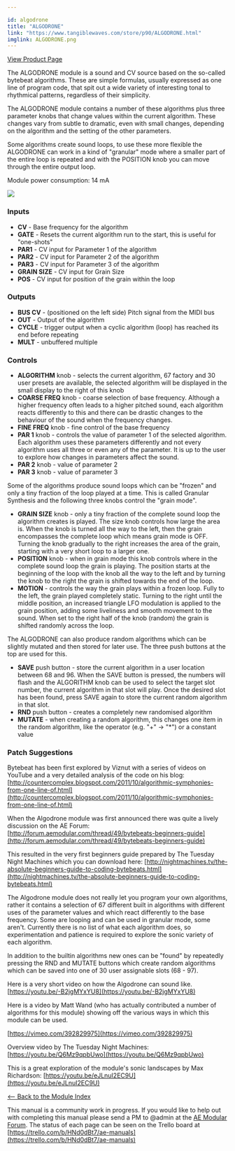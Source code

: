 ```yaml
---

id: algodrone
title: "ALGODRONE"
link: "https://www.tangiblewaves.com/store/p90/ALGODRONE.html"
imglink: ALGODRONE.png
---
```



[View Product Page](https://www.tangiblewaves.com/store/p90/ALGODRONE.html)

The ALGODRONE module is a sound and CV source based on the so-called bytebeat algorithms. These are simple formulas, usually expressed as one line of program code, that spit out a wide variety of interesting tonal to rhythmical patterns, regardless of their simplicity.

The ALGODRONE module contains a number of these algorithms plus three parameter knobs that change values within the current algorithm. These changes vary from subtle to dramatic, even with small changes, depending on the algorithm and the setting of the other parameters.

Some algorithms create sound loops, to use these more flexible the ALGODRONE can work in a kind of "granular" mode where a smaller part of the entire loop is repeated and with the POSITION knob you can move through the entire output loop.

Module power consumption: 14 mA

[![](/images/th00---ALGODRONE.png.jpg)](https://wiki.aemodular.com/uploads/AeManual/ALGODRONE/ALGODRONE.png "ALGODRONE")

### Inputs

*   **CV** - Base frequency for the algorithm
*   **GATE** - Resets the current algorithm run to the start, this is useful for "one-shots"
*   **PAR1** - CV input for Parameter 1 of the algorithm
*   **PAR2** - CV input for Parameter 2 of the algorithm
*   **PAR3** - CV input for Parameter 3 of the algorithm
*   **GRAIN SIZE** - CV input for Grain Size
*   **POS** - CV input for position of the grain within the loop

### Outputs

*   **BUS CV** - (positioned on the left side) Pitch signal from the MIDI bus
*   **OUT** - Output of the algorithm
*   **CYCLE** - trigger output when a cyclic algorithm (loop) has reached its end before repeating
*   **MULT** - unbuffered multiple

### Controls

*   **ALGORITHM** knob - selects the current algorithm, 67 factory and 30 user presets are available, the selected algorithm will be displayed in the small display to the right of this knob
*   **COARSE FREQ** knob - coarse selection of base frequency. Although a higher frequency often leads to a higher pitched sound, each algorithm reacts differently to this and there can be drastic changes to the behaviour of the sound when the frequency changes.
*   **FINE FREQ** knob - fine control of the base frequency
*   **PAR 1** knob - controls the value of parameter 1 of the selected algorithm. Each algorithm uses these parameters differently and not every algorithm uses all three or even any of the parameter. It is up to the user to explore how changes in parameters affect the sound.
*   **PAR 2** knob - value of parameter 2
*   **PAR 3** knob - value of parameter 3

Some of the algorithms produce sound loops which can be "frozen" and only a tiny fraction of the loop played at a time. This is called Granular Synthesis and the following three knobs control the "grain mode".

*   **GRAIN SIZE** knob - only a tiny fraction of the complete sound loop the algorithm creates is played. The size knob controls how large the area is. When the knob is turned all the way to the left, then the grain encompasses the complete loop which means grain mode is OFF. Turning the knob gradually to the right increases the area of the grain, starting with a very short loop to a larger one.
*   **POSITION** knob - when in grain mode this knob controls where in the complete sound loop the grain is playing. The position starts at the beginning of the loop with the knob all the way to the left and by turning the knob to the right the grain is shifted towards the end of the loop.
*   **MOTION** - controls the way the grain plays within a frozen loop. Fully to the left, the grain played completely static. Turning to the right until the middle position, an increased triangle LFO modulation is applied to the grain position, adding some liveliness and smooth movement to the sound. When set to the right half of the knob (random) the grain is shifted randomly across the loop.

The ALGODRONE can also produce random algorithms which can be slightly mutated and then stored for later use. The three push buttons at the top are used for this.

*   **SAVE** push button - store the current algorithm in a user location between 68 and 96. When the SAVE button is pressed, the numbers will flash and the ALGORITHM knob can be used to select the target slot number, the current algorithm in that slot will play. Once the desired slot has been found, press SAVE again to store the current random algorithm in that slot.
*   **RND** push button - creates a completely new randomised algorithm
*   **MUTATE** - when creating a random algorithm, this changes one item in the random algorithm, like the operator (e.g. "+" -> "\*") or a constant value

### Patch Suggestions

Bytebeat has been first explored by Viznut with a series of videos on YouTube and a very detailed analysis of the code on his blog: [http://countercomplex.blogspot.com/2011/10/algorithmic-symphonies-from-one-line-of.html](http://countercomplex.blogspot.com/2011/10/algorithmic-symphonies-from-one-line-of.html)

When the Algodrone module was first announced there was quite a lively discussion on the AE Forum: [http://forum.aemodular.com/thread/49/bytebeats-beginners-guide](http://forum.aemodular.com/thread/49/bytebeats-beginners-guide)

This resulted in the very first beginners guide prepared by The Tuesday Night Machines which you can download here: [http://nightmachines.tv/the-absolute-beginners-guide-to-coding-bytebeats.html](http://nightmachines.tv/the-absolute-beginners-guide-to-coding-bytebeats.html)

The Algodrone module does not really let you program your own algorithms, rather it contains a selection of 67 different built in algorithms with different uses of the parameter values and which react differently to the base frequency. Some are looping and can be used in granular mode, some aren't. Currently there is no list of what each algorithm does, so experimentation and patience is required to explore the sonic variety of each algorithm.

In addition to the builtin algorithms new ones can be "found" by repeatedly pressing the RND and MUTATE buttons which create random algorithms which can be saved into one of 30 user assignable slots (68 - 97).

Here is a very short video on how the Algodrone can sound like. [https://youtu.be/-B2jgMYxYU8](https://youtu.be/-B2jgMYxYU8)

Here is a video by Matt Wand (who has actually contributed a number of algorithms for this module) showing off the various ways in which this module can be used.

[https://vimeo.com/392829975](https://vimeo.com/392829975)

Overview video by The Tuesday Night Machines: [https://youtu.be/Q6Mz9qpbUwo](https://youtu.be/Q6Mz9qpbUwo)

This is a great exploration of the module's sonic landscapes by Max Richardson: [https://youtu.be/eJLnuI2EC9U](https://youtu.be/eJLnuI2EC9U)

[<-- Back to the Module Index](https://wiki.aemodular.com/pmwiki.php/AeManual/Modules)

This manual is a community work in progress. If you would like to help out with completing this manual please send a PM to @admin at the [AE Modular Forum](http://forum.aemodular.com). The status of each page can be seen on the Trello board at [https://trello.com/b/HNd0dBt7/ae-manuals](https://trello.com/b/HNd0dBt7/ae-manuals)
